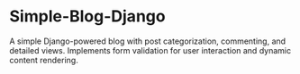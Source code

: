# Simple-Blog-Django
A simple Django-powered blog with post categorization, commenting, and detailed views. Implements form validation for user interaction and dynamic content rendering.

